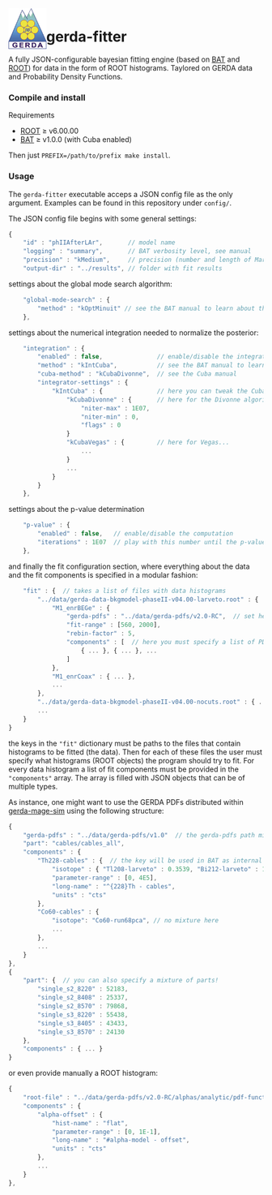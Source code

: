 <img src=".github/gerda-logo.png" align="left"  height="80"/>

# gerda-fitter

A fully JSON-configurable bayesian fitting engine (based on [BAT](https://github.com/bat/bat) and [ROOT](https://github.com/root-project/root)) for data in the form of ROOT histograms. Taylored on GERDA data and Probability Density Functions.

### Compile and install

Requirements
 - [ROOT](https://github.com/root-project/root) ≥ v6.00.00
 - [BAT](https://github.com/bat/bat) ≥ v1.0.0 (with Cuba enabled)

Then just `PREFIX=/path/to/prefix make install`.

### Usage

The `gerda-fitter` executable acceps a JSON config file as the only argument. Examples can be found in this repository under `config/`.

The JSON config file begins with some general settings:
```js
{
    "id" : "phIIAfterLAr",       // model name
    "logging" : "summary",       // BAT verbosity level, see manual
    "precision" : "kMedium",     // precision (number and length of Markov chains), see BAT manual
    "output-dir" : "../results", // folder with fit results
```
settings about the global mode search algorithm:
```js
    "global-mode-search" : {
        "method" : "kOptMinuit" // see the BAT manual to learn about the other algorithms
    },
```
settings about the numerical integration needed to normalize the posterior:
```js
    "integration" : {
        "enabled" : false,               // enable/disable the integration step
        "method" : "kIntCuba",           // see the BAT manual to learn about the other algorithms
        "cuba-method" : "kCubaDivonne",  // see the Cuba manual
        "integrator-settings" : {
            "kIntCuba" : {               // here you can tweak the Cuba integration settings
                "kCubaDivonne" : {       // here for the Divonne algorithm
                    "niter-max" : 1E07,
                    "niter-min" : 0,
                    "flags" : 0
                }
                "kCubaVegas" : {         // here for Vegas...
                    ...
                }
                ...
            }
        }
    },
```
settings about the p-value determination
```js
    "p-value" : {
        "enabled" : false,   // enable/disable the computation
        "iterations" : 1E07  // play with this number until the p-value is stable
    },
```
and finally the fit configuration section, where everything about the data and the fit components is specified in a modular fashion:
```js
    "fit" : {  // takes a list of files with data histograms
        "../data/gerda-data-bkgmodel-phaseII-v04.00-larveto.root" : {  // takes a list of object names in the file
            "M1_enrBEGe" : {
                "gerda-pdfs" : "../data/gerda-pdfs/v2.0-RC",  // set here the path to the gerda-pdfs, if you want
                "fit-range" : [560, 2000],
                "rebin-factor" : 5,
                "components" : [  // here you must specify a list of PDFs you want to use
                    { ... }, { ... }, ...
                ]
            },
            "M1_enrCoax" : { ... },
            ...
        },
        "../data/gerda-data-bkgmodel-phaseII-v04.00-nocuts.root" : { ... }
        ...
    }
}
```
the keys in the `"fit"` dictionary must be paths to the files that contain histograms to be fitted (the data). Then for each of these files the user must specify what histograms (ROOT objects) the program should try to fit. For every data histogram a list of fit components must be provided in the `"components"` array. The array is filled with JSON objects that can be of multiple types.

As instance, one might want to use the GERDA PDFs distributed within [gerda-mage-sim](https://github.com/mppmu/gerda-mage-sim) using the following structure:
```js
{
    "gerda-pdfs" : "../data/gerda-pdfs/v1.0"  // the gerda-pdfs path might be set here to override the global one
    "part": "cables/cables_all",
    "components" : {
        "Th228-cables" : {  // the key will be used in BAT as internal parameter name, choose a unique name!
            "isotope" : { "Tl208-larveto" : 0.3539, "Bi212-larveto" : 1 },  // specify a mixture of isotopes
            "parameter-range" : [0, 4E5],
            "long-name" : "^{228}Th - cables",
            "units" : "cts"
        },
        "Co60-cables" : {
            "isotope": "Co60-run68pca", // no mixture here
            ...
        },
        ...
    }
},
{
    "part": {  // you can also specify a mixture of parts!
        "single_s2_8220" : 52183,
        "single_s2_8408" : 25337,
        "single_s2_8570" : 79868,
        "single_s3_8220" : 55438,
        "single_s3_8405" : 43433,
        "single_s3_8570" : 24130
    },
    "components" : { ... }
}
```
or even provide manually a ROOT histogram:
```js
{
    "root-file" : "../data/gerda-pdfs/v2.0-RC/alphas/analytic/pdf-functions.root",
    "components" : {
        "alpha-offset" : {
            "hist-name" : "flat",
            "parameter-range" : [0, 1E-1],
            "long-name" : "#alpha-model - offset",
            "units" : "cts"
        },
        ...
    }
},
```

